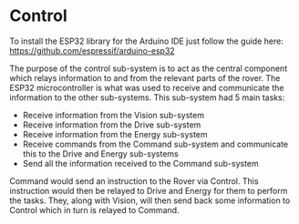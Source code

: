 # Control

To install the ESP32 library for the Arduino IDE just follow the guide here: https://github.com/espressif/arduino-esp32

The purpose of the control sub-system is to act as the central component which relays information to and from the relevant parts of the rover. The ESP32 microcontroller is what was used to receive and communicate the information to the other sub-systems. This sub-system had 5 main tasks: 
* Receive information from the Vision sub-system 
* Receive information from the Drive sub-system 
* Receive information from the Energy sub-system 
* Receive commands from the Command sub-system and communicate this to the Drive and Energy sub-systems 
* Send all the information received to the Command sub-system 

Command would send an instruction to the Rover via Control. This instruction would then be relayed to Drive and Energy for them to perform the tasks. They, along with Vision, will then send back some information to Control which in turn is relayed to Command. 

